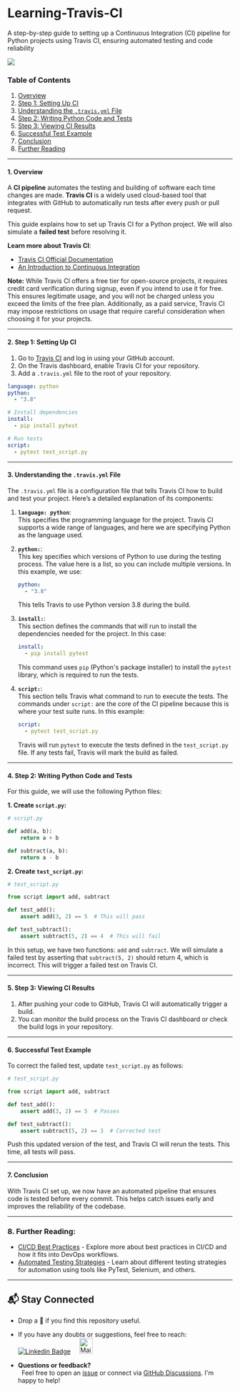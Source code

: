 # Learning-Travis-CI
A step-by-step guide to setting up a Continuous Integration (CI) pipeline for Python projects using Travis CI, ensuring automated testing and code reliability

<img src = "https://adamtheautomator.com/wp-content/uploads/2022/06/Definitive-Guide-to-Getting-Started-with-Travis-CI.jpg">

### **Table of Contents**

1. [Overview](#1-overview)
2. [Step 1: Setting Up CI](#2-step-1-setting-up-ci)
3. [Understanding the `.travis.yml` File](#3-understanding-the-travis-yml-file)
4. [Step 2: Writing Python Code and Tests](#4-step-2-writing-python-code-and-tests)
5. [Step 3: Viewing CI Results](#5-step-3-viewing-ci-results)
6. [Successful Test Example](#6-successful-test-example)
7. [Conclusion](#7-conclusion)
8. [Further Reading](#8-further-reading)

---

#### **1. Overview**

A **CI pipeline** automates the testing and building of software each time changes are made. **Travis CI** is a widely used cloud-based tool that integrates with GitHub to automatically run tests after every push or pull request.

This guide explains how to set up Travis CI for a Python project. We will also simulate a **failed test** before resolving it.

**Learn more about Travis CI**:

- [Travis CI Official Documentation](https://docs.travis-ci.com/user/tutorial/)
- [An Introduction to Continuous Integration](https://www.thoughtworks.com/continuous-integration)

**Note:** While Travis CI offers a free tier for open-source projects, it requires credit card verification during signup, even if you intend to use it for free. This ensures legitimate usage, and you will not be charged unless you exceed the limits of the free plan. Additionally, as a paid service, Travis CI may impose restrictions on usage that require careful consideration when choosing it for your projects.

---

#### **2. Step 1: Setting Up CI**

1. Go to [Travis CI](https://travis-ci.com) and log in using your GitHub account.
2. On the Travis dashboard, enable Travis CI for your repository.
3. Add a `.travis.yml` file to the root of your repository.

```yaml
language: python
python:
  - "3.8"

# Install dependencies
install:
  - pip install pytest

# Run tests
script:
  - pytest test_script.py
```

---

#### **3. Understanding the `.travis.yml` File**

The `.travis.yml` file is a configuration file that tells Travis CI how to build and test your project. Here’s a detailed explanation of its components:

1. **`language: python`**:  
   This specifies the programming language for the project. Travis CI supports a wide range of languages, and here we are specifying Python as the language used.

2. **`python:`**:  
   This key specifies which versions of Python to use during the testing process. The value here is a list, so you can include multiple versions. In this example, we use:

   ```yaml
   python:
     - "3.8"
   ```

   This tells Travis to use Python version 3.8 during the build.

3. **`install:`**:  
   This section defines the commands that will run to install the dependencies needed for the project. In this case:

   ```yaml
   install:
     - pip install pytest
   ```

   This command uses `pip` (Python's package installer) to install the `pytest` library, which is required to run the tests.

4. **`script:`**:  
   This section tells Travis what command to run to execute the tests. The commands under `script:` are the core of the CI pipeline because this is where your test suite runs. In this example:
   ```yaml
   script:
     - pytest test_script.py
   ```
   Travis will run `pytest` to execute the tests defined in the `test_script.py` file. If any tests fail, Travis will mark the build as failed.

---

#### **4. Step 2: Writing Python Code and Tests**

For this guide, we will use the following Python files:

**1. Create `script.py`:**

```python
# script.py

def add(a, b):
    return a + b

def subtract(a, b):
    return a - b
```

**2. Create `test_script.py`:**

```python
# test_script.py

from script import add, subtract

def test_add():
    assert add(3, 2) == 5  # This will pass

def test_subtract():
    assert subtract(5, 2) == 4  # This will fail
```

In this setup, we have two functions: `add` and `subtract`. We will simulate a failed test by asserting that `subtract(5, 2)` should return 4, which is incorrect. This will trigger a failed test on Travis CI.

---

#### **5. Step 3: Viewing CI Results**

1. After pushing your code to GitHub, Travis CI will automatically trigger a build.
2. You can monitor the build process on the Travis CI dashboard or check the build logs in your repository.

---

#### **6. Successful Test Example**

To correct the failed test, update `test_script.py` as follows:

```python
# test_script.py

from script import add, subtract

def test_add():
    assert add(3, 2) == 5  # Passes

def test_subtract():
    assert subtract(5, 2) == 3  # Corrected test
```

Push this updated version of the test, and Travis CI will rerun the tests. This time, all tests will pass.

---

#### **7. Conclusion**

With Travis CI set up, we now have an automated pipeline that ensures code is tested before every commit. This helps catch issues early and improves the reliability of the codebase.

---

### **8. Further Reading:**

- [CI/CD Best Practices](https://www.redhat.com/en/topics/devops/what-is-ci-cd) - Explore more about best practices in CI/CD and how it fits into DevOps workflows.
- [Automated Testing Strategies](https://www.atlassian.com/continuous-delivery/software-testing/automated-testing) - Learn about different testing strategies for automation using tools like PyTest, Selenium, and others.


---

## 📬 Stay Connected

- Drop a 🌟 if you find this repository useful.
- If you have any doubts or suggestions, feel free to reach: &nbsp; [![Linkedin Badge](https://img.shields.io/badge/-madhurima-blue?style=flat&logo=Linkedin&logoColor=white)](https://www.linkedin.com/in/madhurima-rawat/) &nbsp; &nbsp;
<a href ="mailto:rawatmadhurima@gmail.com"><img src="https://github.com/madhurimarawat/Machine-Learning-Using-Python/assets/105432776/b6a0873a-e961-42c0-8fbf-ab65828c961a" height=35 width=30 title="Mail Illustration" alt="Mail Illustration📫" > </a><br>

- **Questions or feedback?**  
&nbsp; Feel free to open an [issue](https://github.com/madhurimarawat/Learning-Travis-CI/issues) or connect via [GitHub Discussions](https://github.com/madhurimarawat/Learning-Travis-CI/discussions). I'm happy to help!<br>
